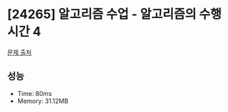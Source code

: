 # [24265] 알고리즘 수업 - 알고리즘의 수행 시간 4

[문제 출처](https://www.acmicpc.net/problem/24265)

## 성능

- Time: 80ms
- Memory: 31.12MB